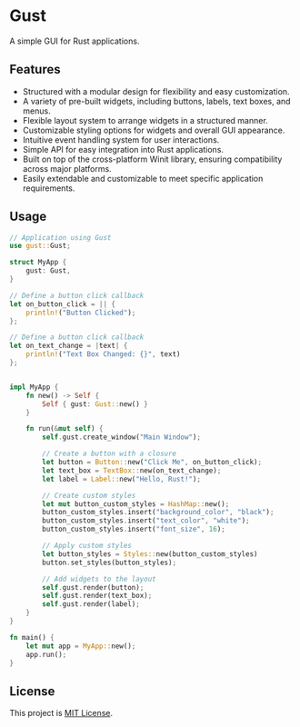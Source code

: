# Gust

A simple GUI for Rust applications.

## Features

- Structured with a modular design for flexibility and easy customization.
- A variety of pre-built widgets, including buttons, labels, text boxes, and menus.
- Flexible layout system to arrange widgets in a structured manner.
- Customizable styling options for widgets and overall GUI appearance.
- Intuitive event handling system for user interactions.
- Simple API for easy integration into Rust applications.
- Built on top of the cross-platform Winit library, ensuring compatibility across major platforms.
- Easily extendable and customizable to meet specific application requirements.


## Usage

```rust
// Application using Gust
use gust::Gust;

struct MyApp {
    gust: Gust,
}

// Define a button click callback
let on_button_click = || {
    println!("Button Clicked");
};

// Define a button click callback
let on_text_change = |text| {
    println!("Text Box Changed: {}", text)
};


impl MyApp {
    fn new() -> Self {
        Self { gust: Gust::new() }
    }

    fn run(&mut self) {
        self.gust.create_window("Main Window");

        // Create a button with a closure
        let button = Button::new("Click Me", on_button_click);
        let text_box = TextBox::new(on_text_change);
        let label = Label::new("Hello, Rust!");

        // Create custom styles
        let mut button_custom_styles = HashMap::new();
        button_custom_styles.insert("background_color", "black");
        button_custom_styles.insert("text_color", "white");
        button_custom_styles.insert("font_size", 16);

        // Apply custom styles
        let button_styles = Styles::new(button_custom_styles)
        button.set_styles(button_styles);

        // Add widgets to the layout
        self.gust.render(button);
        self.gust.render(text_box);
        self.gust.render(label);
    }
}

fn main() {
    let mut app = MyApp::new();
    app.run();
}
```

## License

This project is [MIT License](LICENSE).
